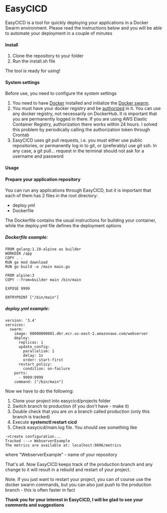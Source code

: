 # EasyCICD
EasyCICD is a tool for quickly deploying your applications in a Docker Swarm environment. Please read the instructions below and you will be able to automate your deployment in a couple of minutes

#### Install

1. Clone the repository to your folder
2. Run the install.sh file

The tool is ready for using!


#### System settings

Before use, you need to configure the system settings

1. You need to have [Docker](https://docs.docker.com/engine/install/ubuntu/) installed and initialize the [Docker swarm](https://docs.docker.com/engine/reference/commandline/swarm_init/).
2. You must have your docker registry and be [authorized](https://docs.docker.com/engine/reference/commandline/login/) in it. 
You can use any docker registry, not necessarily on DockerHub. It is important that you are permanently logged in there. 
If you are using AWS Elastic Container Registry, authorization there works within 24 hours. I solved this problem by periodically calling the authorization token through Crontab
3. EasyCICD uses git pull requests, i.e. you must either use public repositories, or permanently log in to git, or (preferably) use git ssh. In any case, a git pull... request in the terminal should not ask for a username and password

#### Usage

#### Prepare your application repository

You can run any applications through EasyCICD, but it is important that each of them has 2 files in the root directory:

* deploy.yml
* Dockerfile

The Dockerfile contains the usual instructions for building your container, while the deploy.yml file defines the deployment options

##### Dockerfile example:
```
FROM golang:1.18-alpine as builder
WORKDIR /app
COPY . .
RUN go mod download
RUN go build -o /main main.go

FROM alpine:3
COPY --from=builder main /bin/main

EXPOSE 9999

ENTRYPOINT ["/bin/main"]
```

##### deploy.yml example:

```
version: '3.4'
services:
  swarm:
    image: 00000000001.dkr.ecr.us-east-2.amazonaws.com/webserver
    deploy:
      replicas: 1
      update_config:
        parallelism: 1
        delay: 1s
        order: start-first
      restart_policy:
        condition: on-failure
    ports:
      - 9999:9999
    command: ["/bin/main"]
```

Now we have to do the following:

1. Clone your project into easycicd/projects folder
2. Switch branch to production (if you don't have - make it)
3. Double check that you are on a branch called production (only this branch is tracked)
4. Execute **systemctl restart cicd**
5. Check easycicd/main.log file. You should see something like 
```
->Create configuration...
Tracked ---> WebserverExample
The metrics are available at: localhost:9096/metrics
```
where "WebserverExample" - name of your repository

That's all. Now EasyCICD keeps track of the production branch and any change to it will result in a rebuild and restart of your project.

Note. If you just want to restart your project, you can of course use the docker swarm commands, but you can also just push to the production branch - this is often faster in fact

**Thank you for your interest in EasyCICD, I will be glad to see your comments and suggestions**
